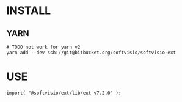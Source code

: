 # INSTALL

## YARN
```
# TODO not work for yarn v2
yarn add --dev ssh://git@bitbucket.org/softvisio/softvisio-ext
```

# USE

```
import( "@softvisio/ext/lib/ext-v7.2.0" );
```
